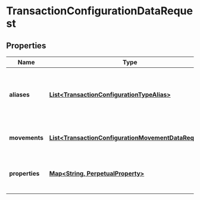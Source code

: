 

# TransactionConfigurationDataRequest

## Properties

Name | Type | Description | Notes
------------ | ------------- | ------------- | -------------
**aliases** | [**List&lt;TransactionConfigurationTypeAlias&gt;**](TransactionConfigurationTypeAlias.md) | List of transaction codes that map to this specific transaction model | 
**movements** | [**List&lt;TransactionConfigurationMovementDataRequest&gt;**](TransactionConfigurationMovementDataRequest.md) | Movement data for the transaction code | 
**properties** | [**Map&lt;String, PerpetualProperty&gt;**](PerpetualProperty.md) | Properties attached to the underlying holding. |  [optional]



